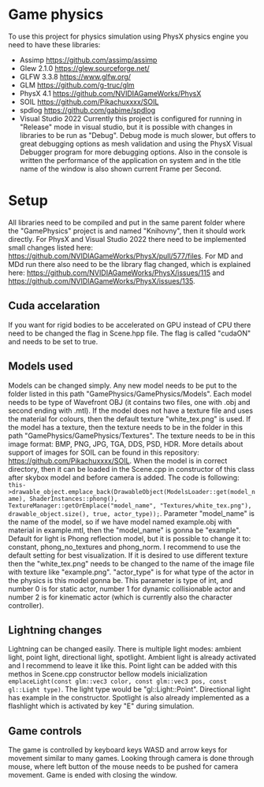 ﻿# Game physics
To use this project for physics simulation using PhysX physics engine you need to have these libraries:

 - Assimp https://github.com/assimp/assimp
 - Glew 2.1.0 https://glew.sourceforge.net/
 - GLFW 3.3.8 https://www.glfw.org/
 - GLM https://github.com/g-truc/glm
 - PhysX 4.1 https://github.com/NVIDIAGameWorks/PhysX
 - SOIL https://github.com/Pikachuxxxx/SOIL
 - spdlog https://github.com/gabime/spdlog
 - Visual Studio 2022
Currently this project is configured for running in "Release" mode in visual studio, but it is possible with changes in libraries to be run as "Debug". Debug mode is much slower, but offers to great debugging options as mesh validation and using the PhysX Visual Debugger program for more debugging options. Also in the console is written the performance of the application on system and in the title name of the window is also shown current Frame per Second. 

# Setup

All libraries need to be compiled and put in the same parent folder where the "GamePhysics" project is and named "Knihovny", then it should work directly. For PhysX and Visual Studio 2022 there need to be implemented small changes listed here: https://github.com/NVIDIAGameWorks/PhysX/pull/577/files. For MD and MDd run there also need to be the library flag changed, which is explained here: https://github.com/NVIDIAGameWorks/PhysX/issues/115 and https://github.com/NVIDIAGameWorks/PhysX/issues/135.

## Cuda accelaration
If you want for rigid bodies to be accelerated on GPU instead of CPU there need to be changed the flag in Scene.hpp file. The flag is called "cudaON" and needs to be set to true. 

## Models used
Models can be changed simply. Any new model needs to be put to the folder listed in this path "GamePhysics/GamePhysics/Models". Each model needs to be type of Wavefront OBJ (it contains two files, one with .obj and second ending with .mtl). If the model does not have a texture file and uses the material for colours, then the default texture "white_tex.png" is used. If the model has a texture, then the texture needs to be in the folder in this path "GamePhysics/GamePhysics/Textures". The texture needs to be in this image format: BMP, PNG, JPG, TGA, DDS, PSD, HDR. More details about support of images for SOIL can be found in this repository: https://github.com/Pikachuxxxx/SOIL. 
When the model is in correct directory, then it can be loaded in the Scene.cpp in constructor of this class after skybox model and before camera is added. The code is following: 
```this->drawable_object.emplace_back(DrawableObject(ModelsLoader::get(model_name), ShaderInstances::phong(), TextureManager::getOrEmplace("model_name", "Textures/white_tex.png"), drawable_object.size(), true, actor_type));```.
Parameter "model_name" is the name of the model, so if we have model named example.obj with material in example.mtl, then the "model_name" is gonna be "example". Default for light is Phong reflection model, but it is possible to change it to: constant, phong_no_textures and phong_norm. I recommend to use the default setting for best visualization. If it is desired to use different texture then the "white_tex.png" needs to be changed to the name of the image file with texture like "example.png". "actor_type" is for what type of the actor in the physics is this model gonna be. This parameter is type of int, and number 0 is for static actor, number 1 for dynamic collisionable actor and number 2 is for kinematic actor (which is currently also the character controller). 
## Lightning changes
Lightning can be changed easily. There is multiple light modes: ambient light, point light, directional light, spotlight. Ambient light is already activated and I recommend to leave it like this. Point light can be added with this methos in Scene.cpp constructor bellow models inicialization ```emplaceLight(const glm::vec3 color, const glm::vec3 pos, const gl::Light type)```.  The light type would be "gl::Light::Point". Directional light has example in the constructor. Spotlight is also already implemented as a flashlight which is activated by key "E" during simulation. 
## Game controls
The game is controlled by keyboard keys WASD and arrow keys for movement similar to many games. Looking through camera is done through mouse, where left button of the mouse needs to be pushed for camera movement. Game is ended with closing the window. 



